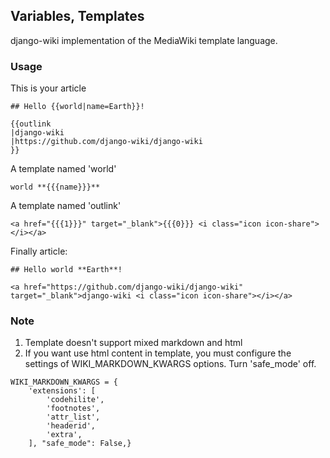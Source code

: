 ## Variables, Templates

django-wiki implementation of the MediaWiki template language.

### Usage

This is your article

```
## Hello {{world|name=Earth}}!

{{outlink
|django-wiki
|https://github.com/django-wiki/django-wiki
}}
```

A template named 'world'

```
world **{{{name}}}**
```

A template named 'outlink'

```
<a href="{{{1}}}" target="_blank">{{{0}}} <i class="icon icon-share"></i></a>
```

Finally article:

```
## Hello world **Earth**!

<a href="https://github.com/django-wiki/django-wiki" target="_blank">django-wiki <i class="icon icon-share"></i></a>
```

### Note

1. Template doesn't support mixed markdown and html
2. If you want use html content in template, you must configure the settings of WIKI_MARKDOWN_KWARGS options. Turn 'safe_mode' off.

```
WIKI_MARKDOWN_KWARGS = {
    'extensions': [
        'codehilite',
        'footnotes',
        'attr_list',
        'headerid',
        'extra',
    ], "safe_mode": False,}
```